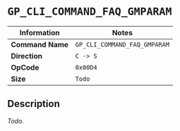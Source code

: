 # `GP_CLI_COMMAND_FAQ_GMPARAM`

| Information               | Notes |
|---                        |---    |
| **Command Name**          | `GP_CLI_COMMAND_FAQ_GMPARAM` |
| **Direction**             | `C -> S` |
| **OpCode**                | `0x00D4` |
| **Size**                  | `Todo` |

## Description

_Todo._